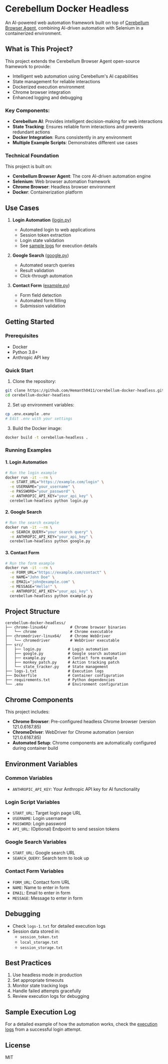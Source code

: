 # Cerebellum Docker Headless

An AI-powered web automation framework built on top of [Cerebellum Browser Agent](https://github.com/theredsix/cerebellum), combining AI-driven automation with Selenium in a containerized environment.

## What is This Project?

This project extends the Cerebellum Browser Agent open-source framework to provide:
- Intelligent web automation using Cerebellum's AI capabilities
- State management for reliable interactions
- Dockerized execution environment
- Chrome browser integration
- Enhanced logging and debugging

### Key Components:
- **Cerebellum AI**: Provides intelligent decision-making for web interactions
- **State Tracking**: Ensures reliable form interactions and prevents redundant actions
- **Docker Integration**: Runs consistently in any environment
- **Multiple Example Scripts**: Demonstrates different use cases

### Technical Foundation
This project is built on:
- **Cerebellum Browser Agent**: The core AI-driven automation engine
- **Selenium**: Web browser automation framework
- **Chrome Browser**: Headless browser environment
- **Docker**: Containerization platform

## Use Cases

1. **Login Automation** ([login.py](login.py))
   - Automated login to web applications
   - Session token extraction
   - Login state validation
   - See [sample logs](logs-1.txt) for execution details

2. **Google Search** ([google.py](google.py))
   - Automated search queries
   - Result validation
   - Click-through automation

3. **Contact Form** ([example.py](example.py))
   - Form field detection
   - Automated form filling
   - Submission validation

## Getting Started

### Prerequisites
- Docker
- Python 3.8+
- Anthropic API key

### Quick Start

1. Clone the repository:
```bash
git clone https://github.com/Hemanth0411/cerebellum-docker-headless.git
cd cerebellum-docker-headless
```

2. Set up environment variables:
```bash
cp .env.example .env
# Edit .env with your settings
```

3. Build the Docker image:
```bash
docker build -t cerebellum-headless .
```

### Running Examples

#### 1. Login Automation
```bash
# Run the login example
docker run -it --rm \
  -e START_URL="https://example.com/login" \
  -e USERNAME="your_username" \
  -e PASSWORD="your_password" \
  -e ANTHROPIC_API_KEY="your_api_key" \
  cerebellum-headless python login.py
```

#### 2. Google Search
```bash
# Run the search example
docker run -it --rm \
  -e SEARCH_QUERY="your search query" \
  -e ANTHROPIC_API_KEY="your_api_key" \
  cerebellum-headless python google.py
```

#### 3. Contact Form
```bash
# Run the form example
docker run -it --rm \
  -e FORM_URL="https://example.com/contact" \
  -e NAME="John Doe" \
  -e EMAIL="john@example.com" \
  -e MESSAGE="Hello!" \
  -e ANTHROPIC_API_KEY="your_api_key" \
  cerebellum-headless python example.py
```

## Project Structure
```
cerebellum-docker-headless/
├── chrome-linux64/          # Chrome browser binaries
│   └── chrome               # Chrome executable
├── chromedriver-linux64/    # Chrome WebDriver
│   └── chromedriver         # WebDriver executable
├── src/
│   ├── login.py            # Login automation
│   ├── google.py           # Google search automation
│   ├── example.py          # Contact form example
│   ├── monkey_patch.py     # Action tracking patch
│   └── state_tracker.py    # State management
├── logs-1.txt              # Execution logs
├── Dockerfile              # Container configuration
├── requirements.txt        # Python dependencies
└── .env                    # Environment configuration
```

## Chrome Components
This project includes:
- **Chrome Browser**: Pre-configured headless Chrome browser (version 121.0.6167.85)
- **ChromeDriver**: WebDriver for Chrome automation (version 121.0.6167.85)
- **Automated Setup**: Chrome components are automatically configured during container build

## Environment Variables

### Common Variables
- `ANTHROPIC_API_KEY`: Your Anthropic API key for AI functionality

### Login Script Variables
- `START_URL`: Target login page URL
- `USERNAME`: Login username
- `PASSWORD`: Login password
- `API_URL`: (Optional) Endpoint to send session tokens

### Google Search Variables
- `START_URL`: Google search URL
- `SEARCH_QUERY`: Search term to look up

### Contact Form Variables
- `FORM_URL`: Contact form URL
- `NAME`: Name to enter in form
- `EMAIL`: Email to enter in form
- `MESSAGE`: Message to enter in form

## Debugging

- Check `logs-1.txt` for detailed execution logs
- Session data stored in:
  - `session_token.txt`
  - `local_storage.txt`
  - `session_storage.txt`

## Best Practices

1. Use headless mode in production
2. Set appropriate timeouts
3. Monitor state tracking logs
4. Handle failed attempts gracefully
5. Review execution logs for debugging

## Sample Execution Log
For a detailed example of how the automation works, check the [execution logs](logs-1.txt) from a successful login attempt.

## License
MIT
